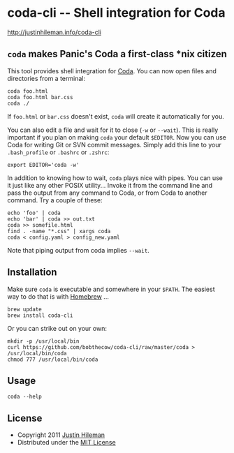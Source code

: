 coda-cli -- Shell integration for Coda
======================================

http://justinhileman.info/coda-cli


`coda` makes Panic's Coda a first-class *nix citizen
----------------------------------------------------

This tool provides shell integration for [Coda](http://panic.com/coda). You can
now open files and directories from a terminal:

    coda foo.html
    coda foo.html bar.css
    coda ./

If `foo.html` or `bar.css` doesn't exist, `coda` will create it automatically
for you.

You can also edit a file and wait for it to close (`-w` or `--wait`). This is
really important if you plan on making `coda` your default `$EDITOR`. Now you
can use Coda for writing Git or SVN commit messages. Simply add this line to
your `.bash_profile` or `.bashrc` or `.zshrc`:

    export EDITOR='coda -w'

In addition to knowing how to wait, `coda` plays nice with pipes. You can use
it just like any other POSIX utility... Invoke it from the command line and pass
the output from any command to Coda, or from Coda to another command. Try a
couple of these:

    echo 'foo' | coda
    echo 'bar' | coda >> out.txt
    coda >> somefile.html
    find . -name "*.css" | xargs coda
    coda < config.yaml > config_new.yaml

Note that piping output from coda implies `--wait`.


Installation
------------

Make sure `coda` is executable and somewhere in your `$PATH`. The easiest way to
do that is with [Homebrew](http://mxcl.github.com/homebrew/) ...

    brew update
    brew install coda-cli

Or you can strike out on your own:

    mkdir -p /usr/local/bin
    curl https://github.com/bobthecow/coda-cli/raw/master/coda > /usr/local/bin/coda
    chmod 777 /usr/local/bin/coda


Usage
-----

    coda --help


License
-------

 * Copyright 2011 [Justin Hileman](http://justinhileman.com)
 * Distributed under the [MIT License](http://creativecommons.org/licenses/MIT/)
